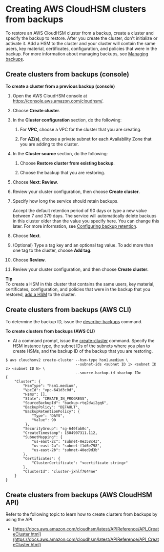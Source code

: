 # Creating AWS CloudHSM clusters from backups<a name="create-cluster-from-backup"></a>

To restore an AWS CloudHSM cluster from a backup, create a cluster and specify the backup to restore\. After you create the cluster, don't initialize or activate it\. Add a HSM to the cluster and your cluster will contain the same users, key material, certificates, configuration, and policies that were in the backup\. For more information about managing backups, see [Managing backups](manage-backups.md)\. 

## Create clusters from backups \(console\)<a name="create-cluster-backup-console"></a>

**To create a cluster from a previous backup \(console\)**

1. Open the AWS CloudHSM console at [https://console\.aws\.amazon\.com/cloudhsm/](https://console.aws.amazon.com/cloudhsm/)\.

1. Choose **Create cluster**\.

1. In the **Cluster configuration** section, do the following:

   1. For **VPC**, choose a VPC for the cluster that you are creating\.

   1. For **AZ\(s\)**, choose a private subnet for each Availability Zone that you are adding to the cluster\.

1. In the **Cluster source** section, do the following:

   1. Choose **Restore cluster from existing backup**\.

   1. Choose the backup that you are restoring\.

1. Choose **Next: Review**\.

1. Review your cluster configuration, then choose **Create cluster**\.

1. Specify how long the service should retain backups\.

   Accept the default retention period of 90 days or type a new value between 7 and 379 days\. The service will automatically delete backups in this cluster older than the value you specify here\. You can change this later\. For more information, see [Configuring backup retention](manage-backup-retention.md)\.

1. Choose **Next**\.

1. \(Optional\) Type a tag key and an optional tag value\. To add more than one tag to the cluster, choose **Add tag**\.

1. Choose **Review**\.

1. Review your cluster configuration, and then choose **Create cluster**\.

**Tip**  
To create a HSM in this cluster that contains the same users, key material, certificates, configuration, and policies that were in the backup that you restored, [add a HSM](add-remove-hsm.md#add-hsm) to the cluster\.

## Create clusters from backups \(AWS CLI\)<a name="create-cluster-backup-cli"></a>

To determine the backup ID, issue the [describe\-backups](https://docs.aws.amazon.com/cli/latest/reference/cloudhsmv2/describe-backups.html) command\.

**To create clusters from backups \(AWS CLI\)**
+  At a command prompt, issue the [create\-cluster](https://docs.aws.amazon.com/cli/latest/reference/cloudhsmv2/create-cluster.html) command\. Specify the HSM instance type, the subnet IDs of the subnets where you plan to create HSMs, and the backup ID of the backup that you are restoring\. 

  ```
  $ aws cloudhsmv2 create-cluster --hsm-type hsm1.medium \
                                  --subnet-ids <subnet ID 1> <subnet ID 2> <subnet ID N> \
                                  --source-backup-id <backup ID>
  {
      "Cluster": {
          "HsmType": "hsm1.medium",
          "VpcId": "vpc-641d3c0d",
          "Hsms": [],
          "State": "CREATE_IN_PROGRESS",
          "SourceBackupId": "backup-rtq2dwi2gq6",
          "BackupPolicy": "DEFAULT",
          "BackupRetentionPolicy": {
              "Type": "DAYS",
              "Value": 90
           }, 
          "SecurityGroup": "sg-640fab0c",
          "CreateTimestamp": 1504907311.112,
          "SubnetMapping": {
              "us-east-2c": "subnet-0e358c43",
              "us-east-2a": "subnet-f1d6e798",
              "us-east-2b": "subnet-40ed9d3b"
          },
          "Certificates": {
              "ClusterCertificate": "<certificate string>"
          },
          "ClusterId": "cluster-jxhlf7644ne"
      }
  }
  ```

## Create clusters from backups \(AWS CloudHSM API\)<a name="create-cluster-backup-api"></a>

Refer to the following topic to learn how to create clusters from backups by using the API\.
+  [https://docs.aws.amazon.com/cloudhsm/latest/APIReference/API_CreateCluster.html](https://docs.aws.amazon.com/cloudhsm/latest/APIReference/API_CreateCluster.html) 